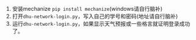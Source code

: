 1. 安装mechanize `pip install mechanize`(windows请自行脑补)
2. 打开`dhu-network-login.py`，写入自己的学号和密码(地址请自行脑补)
3. 运行`dhu-network-login.py`，如果显示天气预报或一些格言就证明登录成功了。
